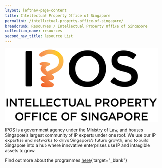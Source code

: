 ```yaml
---
layout: leftnav-page-content
title: Intellectual Property Office of Singapore
permalink: /intellectual-property-office-of-singapore/
breadcrumb: Resources / Intellectual Property Office of Singapore
collection_name: resources
second_nav_title: Resource List
---
```

<img src="/images/resources/IPOS_LOGO_RGB_COLOR.jpg" alt="1" style="width:500px;height:240px;">

IPOS is a government agency under the Ministry of Law, and houses Singapore’s largest community of IP experts under one roof. We use our IP expertise and networks to drive Singapore’s future growth, and to build Singapore into a hub where innovative enterprises use IP and intangible assets to grow.

Find out more about the programmes [here](https://www.ipos.gov.sg?utm_source=openinnovationnetwork.sg&utm_medium=referral){:target="_blank"} 
